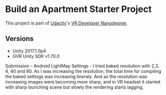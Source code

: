 # Build an Apartment Starter Project

This project is part of [Udacity](https://www.udacity.com "Udacity - Be in demand")'s [VR Developer Nanodegree](https://www.udacity.com/course/vr-developer-nanodegree--nd017).

## Versions
- Unity 2017.1.0p4
- GVR Unity SDK v1.70.0

Submission - Android
LightMap Settings - I tried baked resolution with 2,3, 4, 40 and 80. As I was increasing the resolution,
the total time for compiling the baked settings was increasing lineraly. And as the resolution was increasing images were becoming
more sharp, and in VR headset it started with sharp launching scene but slowly the rendering starts lagging.